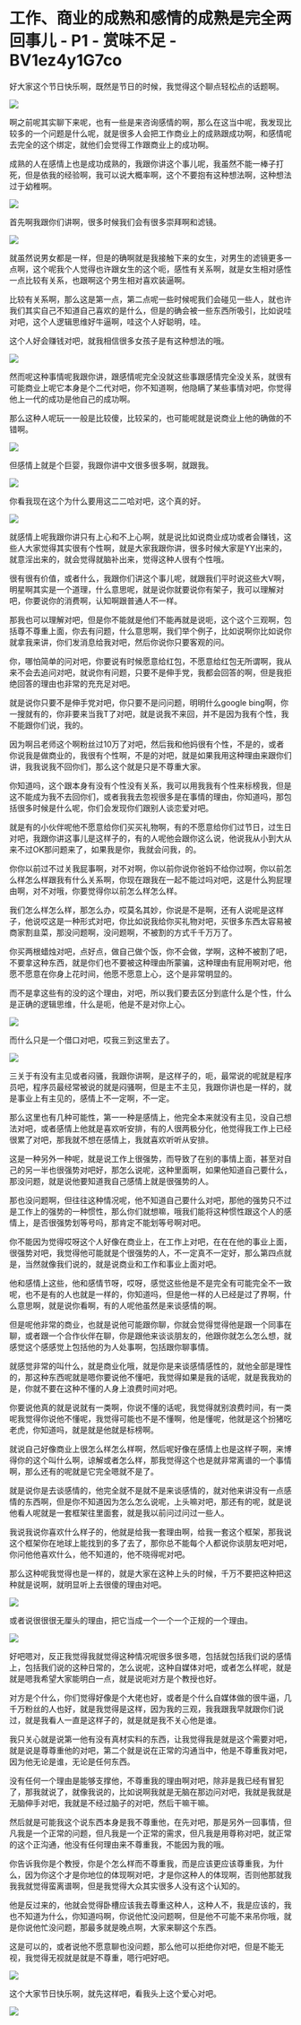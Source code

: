 # 工作、商业的成熟和感情的成熟是完全两回事儿 - P1 - 赏味不足 - BV1ez4y1G7co

好大家这个节日快乐啊，既然是节日的时候，我觉得这个聊点轻松点的话题啊。

![](img/8f345935e94d55c8c69d765ca386f139_1.png)

啊之前呢其实聊下来呢，也有一些是来咨询感情的啊，那么在这当中呢，我发现比较多的一个问题是什么呢，就是很多人会把工作商业上的成熟跟成功啊，和感情呢去完全的这个绑定，就他们会觉得工作跟商业上的成功啊。

成熟的人在感情上也是成功成熟的，我跟你讲这个事儿呢，我虽然不能一棒子打死，但是依我的经验啊，我可以说大概率啊，这个不要抱有这种想法啊，这种想法过于幼稚啊。



![](img/8f345935e94d55c8c69d765ca386f139_3.png)

首先啊我跟你们讲啊，很多时候我们会有很多崇拜啊和滤镜。

![](img/8f345935e94d55c8c69d765ca386f139_5.png)

就虽然说男女都是一样，但是的确啊就是我接触下来的女生，对男生的滤镜更多一点啊，这个呢我个人觉得也许跟女生的这个呃，感性有关系啊，就是女生相对感性一点比较有关系，也跟啊这个男生相对喜欢装逼啊。

比较有关系啊，那么这是第一点，第二点呢一些时候呢我们会碰见一些人，就也许我们其实自己不知道自己喜欢的是什么，但是的确会被一些东西所吸引，比如说哇对吧，这个人逻辑思维好牛逼啊，哇这个人好聪明，哇。

这个人好会赚钱对吧，就我相信很多女孩子是有这种想法的哦。

![](img/8f345935e94d55c8c69d765ca386f139_7.png)

然而呢这种事情呢我跟你讲，跟感情呢完全没就这些事跟感情完全没关系，就很有可能商业上呢它本身是个二代对吧，你不知道啊，他隐瞒了某些事情对吧，你觉得他上一代的成功是他自己的成功啊。

那么这种人呢玩一一般是比较傻，比较呆的，也可能呢就是说商业上他的确做的不错啊。

![](img/8f345935e94d55c8c69d765ca386f139_9.png)

但感情上就是个巨婴，我跟你讲中文很多很多啊，就跟我。

![](img/8f345935e94d55c8c69d765ca386f139_11.png)

你看我现在这个为什么要用这二二哈对吧，这个真的好。

![](img/8f345935e94d55c8c69d765ca386f139_13.png)

就感情上呢我跟你讲只有上心和不上心啊，就是说比如说商业成功或者会赚钱，这些人大家觉得其实很有个性啊，就是大家我跟你讲，很多时候大家是YY出来的，就意淫出来的，就会觉得就脑补出来，觉得这种人很有个性哦。

很有很有价值，或者什么，我跟你们讲这个事儿呢，就跟我们平时说这些大V啊，明星啊其实是一个道理，什么意思呢，就是说你就要说你有架子，我可以理解对吧，你要说你的消费啊，认知啊跟普通人不一样。

那我也可以理解对吧，但是你不能就是他们不能再就是说呃，这个这个三观啊，包括尊不尊重上面，你去有问题，什么意思啊，我们举个例子，比如说啊你比如说你就拿我来讲，你们发消息给我对吧，然后你说你只要客观的问。

你，哪怕简单的问对吧，你要说有时候愿意给红包，不愿意给红包无所谓啊，我从来不会去追问对吧，就说你有问题，只要不是伸手党，我都会回答的啊，但是我拒绝回答的理由也非常的充充足对吧。

就是说你只要不是伸手党对吧，你只要不是问问题，明明什么google bing啊，你一搜就有的，你非要来当我T了对吧，就是说我不来回，并不是因为我有个性，我不能跟你们说，我的。

因为啊吕老师这个啊粉丝过10万了对吧，然后我和他妈很有个性，不是的，或者你说我是做商业的，我很有个性啊，不是的对吧，就是如果我用这种理由来跟你们讲，我我说我不回你们，那么这个就是只是不尊重大家。

你知道吗，这个跟本身有没有个性没有关系，我可以用我我有个性来标榜我，但是这不能成为我不去回你们，或者我我去忽视很多是在事情的理由，你知道吗，那包括很多时候是什么呢，你们会发现你们跟别人谈恋爱对吧。

就是有的小伙伴呢他不愿意给你们买买礼物啊，有的不愿意给你们过节日，过生日对吧，我跟你讲这事儿是这样子的，有的人呢他会跟你这么说，他说我从小到大从来不过OK那问题来了，如果我是你，我就会问我，的。

你你以前过不过关我屁事啊，对不对啊，你以前你说你爸妈不给你过啊，你以前怎么样怎么样跟我有什么关系啊，你现在跟我在一起不能过吗对吧，这是什么狗屁理由啊，对不对哦，你要觉得你以前怎么样怎么样。

我们怎么样怎么样，那怎么办，哎莫名其妙，你说是不是啊，还有人说呢是这样子，他说哎这是一种形式对吧，你比如说我给你买礼物对吧，买很多东西太容易被商家割韭菜，那没问题啊，没问题啊，不被割的方式千千万万了。

你买两根蜡烛对吧，点好点，做自己做个饭，你不会做，学啊，这种不被割了吧，不要拿这种东西，就是你们也不要被这种理由所蒙骗，这种理由有屁用啊对吧，他愿不愿意在你身上花时间，他愿不愿意上心，这个是非常明显的。

而不是拿这些有的没的这个理由，对吧，所以我们要去区分到底什么是个性，什么是正确的逻辑思维，什么是呃，他是不是对你上心。



![](img/8f345935e94d55c8c69d765ca386f139_15.png)

而什么只是一个借口对吧，哎我三到这里去了。

![](img/8f345935e94d55c8c69d765ca386f139_17.png)

三关于有没有主见或者闷骚，我跟你讲啊，是这样子的，呃，最常说的呢就是程序员吧，程序员最经常被说的就是闷骚啊，但是主不主见，我跟你讲也是一样的，就是事业上有主见的，感情上不一定啊，不一定。

那么这里也有几种可能性，第一一种是感情上，他完全本来就没有主见，没自己想法对吧，或者感情上他就是喜欢听安排，有的人很两极分化，他觉得我工作上已经很累了对吧，那我就不想在感情上，我就喜欢听听从安排。

这是一种另外一种呢，就是说工作上很强势，而导致了在别的事情上面，甚至对自己的另一半也很强势对吧好，那怎么说呢，这种里面啊，如果他知道自己要什么，那没问题，就是说他要知道我自己感情上就是很强势的人。

那也没问题啊，但往往这种情况呢，他不知道自己要什么对吧，那他的强势只不过是工作上的强势的一种惯性，那么你们就想嘛，哦我们能将这种惯性跟这个人的感情上，是否很强势划等号吗，那肯定不能划等号啊对吧。

你不能因为觉得哎呀这个人好像在商业上，在工作上对吧，在在在他的事业上面，很强势对吧，我觉得他可能就是个很强势的人，不一定真不一定好，那么第四点就是，当然就像我们说的，就是说商业和工作和事业上面对吧。

他和感情上这些，他和感情节呀，哎呀，感觉这些他是不是完全有可能完全不一致呢，也不是有的人也就是一样的，你知道吗，但是他一样的人已经是过了界啊，什么意思啊，就是说你看啊，有的人呢他虽然是来谈感情的啊。

但是呢他非常的商业，也就是说他可能跟你聊，你就会觉得觉得他是跟一个同事在聊，或者跟一个合作伙伴在聊，你是跟他来谈谈朋友的，他跟你就怎么怎么想，就感觉这个感感觉上包括他的为人处事啊，包括跟你聊事情。

就感觉非常的叫什么，就是商业化哦，就是你是来谈感情感性的，就他全部是理性的，那这种东西呢就是嗯你要说他不懂吧，我觉得如果是我的话呢，就是我我劝的是，你就不要在这种不懂的人身上浪费时间对吧。

你要说他真的就是说就有一类啊，你说不懂的话呢，我觉得就别浪费时间，有一类呢我觉得你说他不懂呢，我觉得可能也不是不懂啊，他是懂呢，他就是这个扮猪吃老虎，你知道吗，就是就是他就是标榜啊。

就说自己好像商业上很怎么样怎么样啊，然后呢好像在感情上也是这样子啊，来博得你的这个叫什么啊，谅解或者怎么样，那我觉得这个也是就非常离谱的一个事情啊，那么还有的呢就是它完全嗯就不是了。

就是说你是去谈感情的，他完全就不是就不是来谈感情的，就对他来讲没有一点感情的东西啊，但是你不知道因为怎么怎么说呢，上头嘛对吧，那还有的呢，就是说他看人呢就是一套框架往里面套，就是我以前问过问过一些人。

我说我说你喜欢什么样子的，他就是给我一套理由啊，给我一套这个框架，那我说这个框架你在地球上能找到的多了去了，那你总不能每个人都说你谈朋友吧对吧，你问他他喜欢什么，他不知道的，他不晓得呢对吧。

那么这种呢我觉得也是一样的，就是大家在这种上头的时候，千万不要把这种把这种就是说啊，就明显听上去很傻的理由对吧。



![](img/8f345935e94d55c8c69d765ca386f139_19.png)

或者说很很很无厘头的理由，把它当成一个一个一个正规的一个理由。

![](img/8f345935e94d55c8c69d765ca386f139_21.png)

好吧嗯对，反正我觉得我就觉得这种情况呢很多很多嗯，包括就包括我们说的感情上，包括我们说的这种日常的，怎么说呢，这种自媒体对吧，或者怎么样呢，就是就是嗯我希望大家能明白一点，就是说呃对方是个教授也好。

对方是个什么，你们觉得好像是个大佬也好，或者是个什么自媒体做的很牛逼，几千万粉丝的人也好，就是我觉得是这样，因为我的三观，我我跟我早就跟你们说过，就是我看人一直是这样子的，就是就是我不关心他是谁。

我只关心就是说第一他有没有真材实料的东西，让我觉得我是就是这个需要对吧，就是说是尊尊重他的对吧，第二个就是说在正常的沟通当中，他是不尊重我对吧，因为他无论是谁，无论是任何东西。

没有任何一个理由是能够支撑他，不尊重我的理由啊对吧，除非是我已经有冒犯了，那我就说了，就像我说的，比如说啊我就是无脑在那边问对吧，我就是我就是无脑伸手对吧，我就是不经过脑子的对吧，然后干嘛干嘛。

然后就是可能我这个说东西本身是我不尊重他，在先对吧，那是另外一回事情，但凡我是一个正常的问题，但凡我是一个正常的需求，但凡我是用尊称对吧，就正常的这个正沟通，他没有任何理由来不尊重我，不能因为我的哦。

你告诉我你是个教授，你是个怎么样而不尊重我，而是应该更应该尊重我，为什么，因为你这个才是你地位的体现啊对吧，才是你这种人的体现啊，否则他那就我我我就觉得蛮离谱啊，但是我觉得大众其实很多人没有这个认知的。

他是反过来的，他就会觉得卧槽应该我去尊重这种人，这种人不，我是应该的，我也不知道为什么，你知道吗啊，你说他忙没问题啊，但是他不可能不来吊你哦，就是你说他忙没问题，那最多就是晚点啊，大家来聊这个东西。

这是可以的，或者说他不愿意聊也没问题，那么他可以拒绝你对吧，但是不能无视，我觉得无视就是就是不尊重，嗯行吧好吧。



![](img/8f345935e94d55c8c69d765ca386f139_23.png)

这个大家节日快乐啊，就先这样吧，看我头上这个爱心对吧。

![](img/8f345935e94d55c8c69d765ca386f139_25.png)